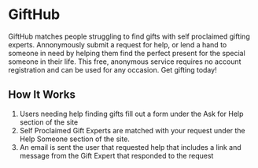 # GiftHub
GiftHub matches people struggling to find gifts with self proclaimed gifting experts. Annonymously submit a request
for help, or lend a hand to someone in need by helping them find the perfect present for the special someone
in their life. This free, anonymous service requires no account registration and can be used for any occasion.
Get gifting today!

## How It Works
1. Users needing help finding gifts fill out a form under the Ask for Help section of the site
2. Self Proclaimed Gift Experts are matched with your request under the Help Someone section of the site. 
3. An email is sent the user that requested help that includes a link and message from the Gift Expert that responded to the request

